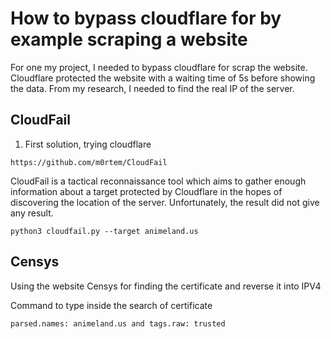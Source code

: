 # How to bypass cloudflare for by example scraping a website

For one my project, I needed to bypass cloudflare for scrap the website. Cloudflare protected the website with a waiting time of 5s before showing the data.
From my research, I needed to find the real IP of the server.

## CloudFail

1. First solution, trying cloudflare

```
https://github.com/m0rtem/CloudFail
```

CloudFail is a tactical reconnaissance tool which aims to gather enough information about a target protected by Cloudflare in the hopes of discovering the location of the server. Unfortunately, the result did not give any result.

```
python3 cloudfail.py --target animeland.us
```

## Censys

Using the website Censys for finding the certificate and reverse it into IPV4

Command to type inside the search of certificate
```
parsed.names: animeland.us and tags.raw: trusted
```
